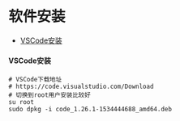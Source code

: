 # 软件安装

* [VSCode安装](VSCode安装)

#### VSCode安装
```
# VSCode下载地址
# https://code.visualstudio.com/Download
# 切换到root用户安装比较好
su root
sudo dpkg -i code_1.26.1-1534444688_amd64.deb
```